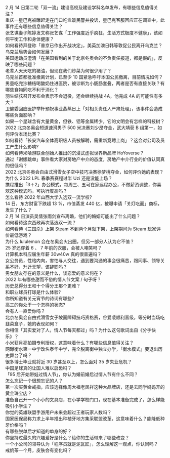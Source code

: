 2 月 14 日第二轮「双一流」建设高校及建设学科名单发布，有哪些信息值得关注？  
重庆一星巴克被曝赶走在门口吃盒饭民警并投诉，星巴克客服回应正在调查中，此事件还有哪些信息值得关注？  
张艺谋妻子陈婷发文称张艺谋「工作强度近乎疯狂，生活方式极度不健康」，该如何平衡工作和身体健康？  
如何看待拜登称「普京已作出开战决定」，美英加澳日韩等敦促公民离开乌克兰？乌克兰局势会如何发展？  
美国运动员澄清「在美国看到的关于北京冬奥会的不负责任报道，都是假的」，反映了哪些问题？  
老辈人天天吃的猪油，但现在我们炒菜为何很少用了？  
乌克兰首都批准撤离计划，已至少 10 国紧急呼吁本国公民撤离，目前情况如何？  
男童吃完沙糖桔喝酸奶住进医院，被诊断为小肠肠套叠，两者是否有直接关联？有哪些食物同吃不利于消化？  
羽生结弦召开发布会表示不会退役，还会继续挑战 4A，他完成 4A 的可能性有多大？  
卫健委回应医护举杯预祝事业蒸蒸日上「对相关责任人严肃处理」，该事件会造成哪些负面影响？  
如果一个星球含有大量黄金，但铁、铝等金属稀少，它的文明会有怎样的科技树？  
2022 北京冬奥会短道速滑男子 500 米决赛刘少昂夺金，武大靖获 B 组第一，如何评价本场比赛？  
如何看待「长安汽车全体高职级人员被解聘，需重新竞聘上岗」？这会对公司及员工产生什么影响?  
如何看待米哈游联合创始人推出的沉浸式虚拟世界新品牌 HoYoverse？  
通过「谢娜跳单」事件看大家对房地产中介的态度，房地产中介行业的价值认同真的很低吗？  
2022 北京冬奥会自由式滑雪女子空中技巧决赛徐梦桃夺金，如何评价她的表现？  
为什么 2022 LPL 春季赛赛程过半 Uzi 还是没能上场？  
携程推出「3＋2」办公模式，每周三、五可在家远程办公，不做薪资调整，你喜欢这种模式吗，可执行度高吗？  
怎么看待 2022 年山西大学入选双一流学校?  
14 日，东方财富下跌超 13 %，市值蒸发 440 亿，被曝申请「关灯吃面」商标，发生了什么？  
2 月 14 日演员吴倩张雨剑宣布离婚，他们的婚姻可能出了什么问题？  
如何看待这次西政再次落选双一流？  
如何看待《三国杀》上架 Steam 不到两个月就下架，上架期间为 Steam 玩家评价最低游戏？  
为什么 lululemon 会在冬奥会火出圈，但另一部分人认为它不值？  
25 岁还穿着 6 、 7 年前的衣服，会被人嘲笑吗？  
计算机本科应届生年薪 30w40w 真的很普遍吗？  
女公务员，性格内向，害怕与人交往，遇到要沟通的事会很痛苦，跟同事、领导关系不好，升迁无望，该辞职吗？  
男女朋友存在的意义是什么，谈恋爱的意义何在？  
2022 年有哪些甜而不俗的情人节文案 / 句子呀？  
历史总得分王和十个得分王那个更难？  
和职业球员打球是什么体验?  
你所知道有关元宵节的诗词有哪些?  
高三的你处于一个怎样的状态?  
会有人一直爱你吗？  
北京冬奥会自由式滑雪女子坡面障碍技巧资格赛，谷爱凌顺利晋级，等分时当场吃韭菜盒子，她的表现如何？  
你相信「其实爱对了人，情人节每天都过」吗？为什么这句歌词出自《分手快乐》？  
小米获月亮拍摄专利授权，这意味着什么？有哪些信息值得关注？  
网曝衡水第一中学改名泰华中学，完全脱离衡中独立办学，「衡水模式」要退出历史舞台了吗？  
很多博士毕业就将近 30 岁甚至以上，怎么面对 35 岁失业危机？  
中国足球真的让国人难以启齿吗？  
「95 后开始带娃过情人节」，你认为婚前婚后过情人节有什么不同？  
怎么忘记一个很想忘记的人？  
第一次买黄金戒指，应该选择像周大福老凤祥这种大品牌店，还是去同学妈妈开的黄金珠宝店？  
准备自己开一个小小的文具店，在小学学校门口，现在基本准备完成了，怎么样能吸引小学生？  
你觉的英雄联盟手游用户未来会超过王者玩家人数吗？  
国家医保局称力求上半年推出种植牙地方集采联盟改革，这意味着什么？能降低种牙价格吗？  
有哪些脱单后才知道的单身的好？  
你坚持过最久的兴趣爱好是什么？给你的生活带来了哪些改变？  
一个小公司的领导认为「程序员就是泥瓦匠」，怎么理解这一观点，你认同吗？  
戒奶茶一个月，皮肤会有变化吗？  
